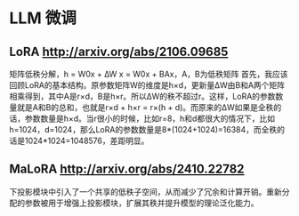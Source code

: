 # LLM 微调
## LoRA http://arxiv.org/abs/2106.09685
矩阵低秩分解，h = W0x + ∆W x = W0x + BAx，A，B为低秩矩阵
首先，我应该回顾LoRA的基本结构。原参数矩阵W的维度是h×d，更新量ΔW由B和A两个矩阵相乘得到，其中A是r×d，B是h×r。所以ΔW的秩不超过r。这样，LoRA的参数数量就是A和B的总和，也就是r×d + h×r = r×(h + d)。而原来的ΔW如果是全秩的话，参数数量是h×d。当r很小的时候，比如r=8，h和d都很大的情况下，比如h=1024，d=1024，那么LoRA的参数数量是8*(1024+1024)=16384，而全秩的话是1024*1024=1048576，差距明显。
## MaLoRA http://arxiv.org/abs/2410.22782
下投影模块中引入了一个共享的低秩子空间，从而减少了冗余和计算开销。重新分配的参数被用于增强上投影模块，扩展其秩并提升模型的理论泛化能力。